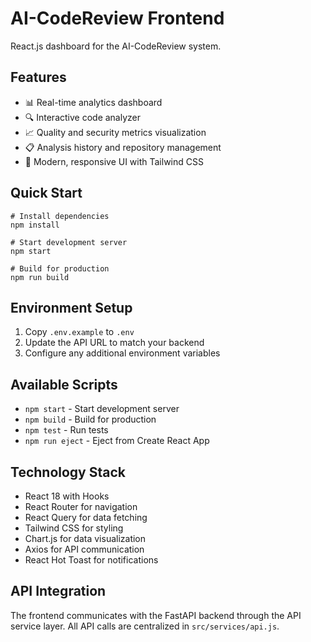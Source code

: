 # AI-CodeReview Frontend

React.js dashboard for the AI-CodeReview system.

## Features

- 📊 Real-time analytics dashboard
- 🔍 Interactive code analyzer
- 📈 Quality and security metrics visualization
- 📋 Analysis history and repository management
- 🎨 Modern, responsive UI with Tailwind CSS

## Quick Start

```
# Install dependencies
npm install

# Start development server
npm start

# Build for production
npm run build
```

## Environment Setup

1. Copy `.env.example` to `.env`
2. Update the API URL to match your backend
3. Configure any additional environment variables

## Available Scripts

- `npm start` - Start development server
- `npm build` - Build for production
- `npm test` - Run tests
- `npm run eject` - Eject from Create React App

## Technology Stack

- React 18 with Hooks
- React Router for navigation
- React Query for data fetching
- Tailwind CSS for styling
- Chart.js for data visualization
- Axios for API communication
- React Hot Toast for notifications

## API Integration

The frontend communicates with the FastAPI backend through the API service layer. All API calls are centralized in `src/services/api.js`.